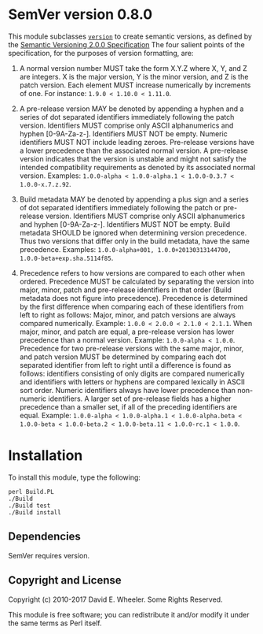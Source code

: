 SemVer version 0.8.0
====================

This module subclasses [`version`] to create semantic versions, as defined by
the [Semantic Versioning 2.0.0 Specification]
The four salient points of the specification, for the purposes of version
formatting, are:

1. A normal version number MUST take the form X.Y.Z where X, Y, and Z are
   integers. X is the major version, Y is the minor version, and Z is the
   patch version. Each element MUST increase numerically by increments of one.
   For instance: `1.9.0 < 1.10.0 < 1.11.0`.

2. A pre-release version MAY be denoted by appending a hyphen and a series 
   of dot separated identifiers immediately following the patch version. 
   Identifiers MUST comprise only ASCII alphanumerics and hyphen [0-9A-Za-z-]. 
   Identifiers MUST NOT be empty. Numeric identifiers MUST NOT include leading 
   zeroes. Pre-release versions have a lower precedence than the associated 
   normal version. A pre-release version indicates that the version is 
   unstable and might not satisfy the intended compatibility requirements 
   as denoted by its associated normal version. 
   Examples: `1.0.0-alpha < 1.0.0-alpha.1 < 1.0.0-0.3.7 < 1.0.0-x.7.z.92`.

3. Build metadata MAY be denoted by appending a plus sign and a series of 
   dot separated identifiers immediately following the patch or pre-release 
   version. Identifiers MUST comprise only ASCII alphanumerics and hyphen 
   [0-9A-Za-z-]. Identifiers MUST NOT be empty. Build metadata SHOULD be 
   ignored when determining version precedence. Thus two versions that differ 
   only in the build metadata, have the same precedence. 
   Examples: `1.0.0-alpha+001, 1.0.0+20130313144700, 1.0.0-beta+exp.sha.5114f85`.

4. Precedence refers to how versions are compared to each other when ordered. 
   Precedence MUST be calculated by separating the version into major, minor, 
   patch and pre-release identifiers in that order (Build metadata does not 
   figure into precedence). Precedence is determined by the first difference 
   when comparing each of these identifiers from left to right as follows: 
   Major, minor, and patch versions are always compared numerically. 
   Example: `1.0.0 < 2.0.0 < 2.1.0 < 2.1.1`. 
   When major, minor, and patch are equal, a pre-release version has lower 
   precedence than a normal version. 
   Example: `1.0.0-alpha < 1.0.0`. 
   Precedence for two pre-release versions with the same major, minor, and 
   patch version MUST be determined by comparing each dot separated identifier 
   from left to right until a difference is found as follows: identifiers 
   consisting of only digits are compared numerically and identifiers with 
   letters or hyphens are compared lexically in ASCII sort order. Numeric 
   identifiers always have lower precedence than non-numeric identifiers. A 
   larger set of pre-release fields has a higher precedence than a smaller 
   set, if all of the preceding identifiers are equal. 
   Example: `1.0.0-alpha < 1.0.0-alpha.1 < 1.0.0-alpha.beta < 1.0.0-beta < 1.0.0-beta.2 < 1.0.0-beta.11 < 1.0.0-rc.1 < 1.0.0`.


[`version`]: http://search.cpan.org/perldoc?version
[Semantic Versioning 2.0.0 Specification]: http://semver.org/spec/v2.0.0.html

Installation
============

To install this module, type the following:

    perl Build.PL
    ./Build
    ./Build test
    ./Build install

Dependencies
------------

SemVer requires version.

Copyright and License
---------------------

Copyright (c) 2010-2017 David E. Wheeler. Some Rights Reserved.

This module is free software; you can redistribute it and/or modify it under
the same terms as Perl itself.
